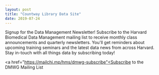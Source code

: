 ```yaml
---
layout: post
title: "Countway Library Data Site"
date: 2019-07-24
---
```

Signup for the Data Management Newsletter!
Subscribe to the Harvard Biomedical Data Management mailing list to receive monthly class announcements and quarterly newsletters.
You'll get reminders about upcoming training seminars and the latest data news from across Harvard.
Stay in-touch with all things data by subscribing today!

<a href="https://mailchi.mp/hms/dmwg-subscribe"<Subscribe to the DMWG Mailing List</a>
